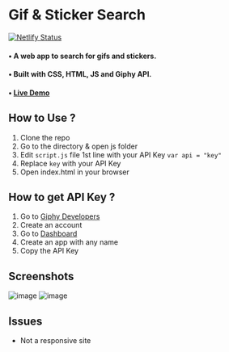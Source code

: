 # Gif & Sticker Search
[![Netlify Status](https://api.netlify.com/api/v1/badges/8811cc2f-2fb9-4ae5-a969-73625461d818/deploy-status)](https://app.netlify.com/sites/gifs-stickers-473af2/deploys)

#### • A web app to search for gifs and stickers.

#### • Built with CSS, HTML, JS and Giphy API.
#### • [Live Demo](https://gifs-stickers-473af2.netlify.app/)

## How to Use ?
1. Clone the repo
2. Go to the directory & open js folder
3. Edit `script.js` file 1st line with your API Key ```var api = "key"```
4. Replace `key` with your API Key
5. Open index.html in your browser

## How to get API Key ?
1. Go to [Giphy Developers](https://developers.giphy.com/)
2. Create an account
3. Go to [Dashboard](https://developers.giphy.com/dashboard/)
4. Create an app with any name
5. Copy the API Key

## Screenshots
![image](https://user-images.githubusercontent.com/62820550/227795227-7f7d1c1a-63cb-413c-8109-610425d82cf5.png)
![image](https://user-images.githubusercontent.com/62820550/227795419-3af41837-e018-4ae5-bc8c-c1a8ddde4dd0.png)


## Issues
- Not a responsive site
